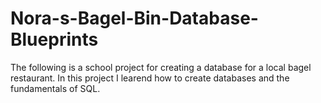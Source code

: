 # Nora-s-Bagel-Bin-Database-Blueprints

The following is a school project for creating a database for a local bagel restaurant.
In this project I learend how to create databases and the fundamentals of SQL. 
